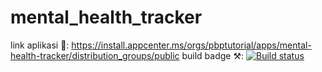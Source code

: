 # mental_health_tracker

link aplikasi 📱: https://install.appcenter.ms/orgs/pbptutorial/apps/mental-health-tracker/distribution_groups/public
build badge ⚒️: [![Build status](https://build.appcenter.ms/v0.1/apps/d9cd1e8f-0a12-4603-9f29-7592d75b5c08/branches/main/badge)](https://appcenter.ms)
